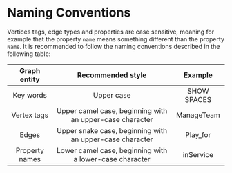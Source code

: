 # Naming Conventions
Vertices tags, edge types and properties are case sensitive, meaning for example that the property `name` means something different than the property `Name`. It is recommended to follow the naming conventions described in the following table:

| Graph entity  | Recommended style                                          | Example     |
|:-:            | :-:                                                        | :-:         |
|Key words      | Upper case                                                 | SHOW SPACES |
|Vertex tags    | Upper camel case, beginning with an upper-case character   | ManageTeam  |
|Edges          | Upper snake case, beginning with an upper-case character   | Play_for    |
|Property names | Lower camel case, beginning with a lower-case character    | inService   |